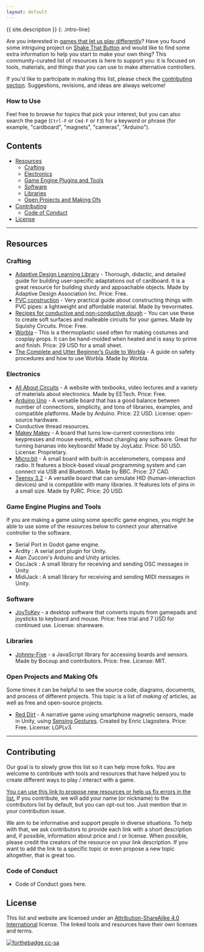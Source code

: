 ```yaml
---
layout: default
---
```


{{ site.description }}
{: .intro-line}

Are you interested in [games that let us play differently](http://shakethatbutton.com/about-alternative-controllers/)? Have you found some intriguing project on [Shake That Button](http://shakethatbutton.com/) and would like to find some extra information to help you start to make your own thing? This community-curated list of resources is here to support you: it is focused on tools, materials, and things that you can use to make alternative controllers.

If you'd like to participate in making this list, please check the [contributing section](#contributing). Suggestions, revisions, and ideas are always welcome!

### How to Use

Feel free to browse for topics that pick your interest, but you can also search the page (`Ctrl-F` or `Cmd-F` or `F3`) for a keyword or phrase (for example, "cardboard", "magnets", "cameras", "Arduino").

## Contents <!-- omit in toc -->

- [Resources](#resources)
  - [Crafting](#crafting)
  - [Electronics](#electronics)
  - [Game Engine Plugins and Tools](#game-engine-plugins-and-tools)
  - [Software](#software)
  - [Libraries](#libraries)
  - [Open Projects and Making Ofs](#open-projects-and-making-ofs)
- [Contributing](#contributing)
  - [Code of Conduct](#code-of-conduct)
- [License](#license)

---

## Resources

### Crafting

- [Adaptive Design Learning Library](https://www.adaptivedesign.org/learning-library) - Thorough, didactic, and detailed guide for building user-specific adaptations out of cardboard. It is a great resource for building sturdy and appoachable objects. Made by Adaptive Design Association Inc. Price: Free. 
- [PVC construction](https://www.instructables.com/id/PVC-101/) - Very practical guide about constructing things with PVC pipes: a lightweight and affordable material. Made by trevormates.
- [Recipes for conductive and non-conductive dough](https://squishycircuits.com/pages/dough-recipes) - You can use these to create soft surfaces and malleable circuits for your games. Made by Squishy Circuits. Price: Free.
- [Worbla](http://www.cosplaysupplies.com/store.php?p=WOBA1) - This is a thermoplastic used often for making costumes and cosplay props. It can be hand-molded when heated and is easy to prime and finish. Price: 29 USD for a small sheet.
- [The Complete and Utter Beginner’s Guide to Worbla](https://www.worbla.com/?p=8020) - A guide on safety procedures and how to use Worbla. Made by Worbla.

### Electronics

- [All About Circuits](https://www.allaboutcircuits.com/textbook/) - A website with texbooks, video lectures and a variety of materials about electronics. Made by EETech. Price: Free.
- [Arduino Uno](https://store.arduino.cc/usa/arduino-uno-rev3) - A versatile board that has a good balance between number of connections, simplicity, and tons of libraries, examples, and compatible platforms. Made by Arduino. Price: 22 USD. License: open-source hardware.
- Conductive thread resources.
- [Makey Makey](https://makeymakey.com/) - A board that turns low-current connections into keypresses and mouse events, without changing any software. Great for turning bananas into keyboards! Made by JoyLabz. Price: 50 USD. License: Proprietary.
- [Micro:bit](https://microbit.org/) - A small board with built-in accelerometers, compass and radio. It features a block-based visual programming system and can connect via USB and Bluetooth. Made by BBC. Price: 27 CAD.
- [Teensy 3.2](https://www.pjrc.com/store/teensy32.html) - A versatile board that can simulate HID (human-interaction devices) and is compatible with many libraries. It features lots of pins in a small size. Made by PJRC. Price: 20 USD.

### Game Engine Plugins and Tools

If you are making a game using some specific game engines, you might be able to use some of the resources below to connect your alternative controller to the software.

- Serial Port in Godot game engine.
- Ardity : A serial port plugin for Unity.
- Alan Zucconi's Arduino and Unity articles.
- OscJack : A small library for receiving and sending OSC messages in Unity.
- MidiJack : A small library for receiving and sending MIDI messages in Unity.

### Software

- [JoyToKey](https://joytokey.net/en/) - a desktop software that converts inputs from gamepads and joysticks to keyboard and mouse. Price: free trial and 7 USD for continued use. License: shareware.

### Libraries

- [Johnny-Five](http://johnny-five.io/) - a JavaScript library for accessing boards and sensors. Made by Bocoup and contributors. Price: free. License: MIT.

### Open Projects and Making Ofs

Some times it can be helpful to see the source code, diagrams, documents, and process of different projects. This topic is a list of _making of_ articles, as well as free and open-source projects.

- [Red Dirt](https://github.com/enricllagostera/RedDirt) - A narrative game using smartphone magnetic sensors, made in Unity, using [Sensing Gestures](https://github.com/enricllagostera/SensingGestures). Created by Enric Llagostera. Price: Free. License: LGPLv3.

---

## Contributing

Our goal is to slowly grow this list so it can help more folks. You are welcome to contribute with tools and resources that have helped you to create different ways to play / interact with a game.

[You can use this link to propose new resources or help us fix errors in the list.](https://github.com/enricllagostera/awesome-altctrls/issues/new/choose) If you contribute, we will add your name (or nickname) to the contributors list by default, but you can opt-out too. Just mention that in your contribution issue.

We aim to be informative and support people in diverse situations. To help with that, we ask contributors to provide each link with a short description and, if possible, information about price and / or license. When possible, please credit the creators of the resource on your link description. If you want to add the link to a specific topic or even propose a new topic altogether, that is great too.

### Code of Conduct

- Code of Conduct goes here.

## License

This list and website are licensed under an [Attribution-ShareAlike 4.0 International](https://creativecommons.org/licenses/by-sa/4.0) license. The linked tools and resources have their own licenses and terms.

[![forthebadge cc-sa](http://ForTheBadge.com/images/badges/cc-sa.svg)](https://creativecommons.org/licenses/by-sa/4.0)